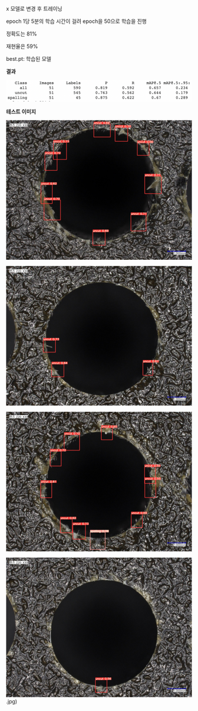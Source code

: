 x 모델로 변경 후 트레이닝



epoch 1당 5분의 학습 시간이 걸려 epoch을 50으로 학습을 진행



정확도는 81%

재현율은 59%



best.pt: 학습된 모델



**결과**

![loss](result.png)





**테스트 이미지**

![31](31.jpg)

![](229.jpg)

![](236.jpg)

![](382.jpg).jpg)